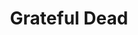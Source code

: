 ---
title: "Grateful Dead"
artist: "dead"
permalink: /projects/graphics/covers/dead
layout: "bootleg-covers"
excerpt: "Covers for Grateful Dead Tapes"
header:
  overlay_image: /assets/img/graphics/bootleg-covers/artists/gd.jpg
  teaser: /assets/img/graphics/bootleg-covers/artists/gd.jpg
images:
 - 1971
 - 1974
 - 1978
 - 1980
 - 1989
 - 1990
---